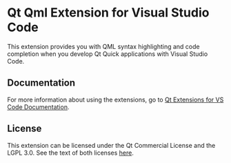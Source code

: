 # Qt Qml Extension for Visual Studio Code

This extension provides you with QML syntax highlighting and code completion when
you develop Qt Quick applications with Visual Studio Code.

## Documentation

For more information about using the extensions, go to
[Qt Extensions for VS Code Documentation](https://doc-snapshots.qt.io/vscodeext/index.html).

## License

This extension can be licensed under the Qt Commercial License and the
LGPL 3.0. See the text of both licenses [here](LICENSE).
